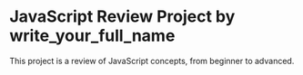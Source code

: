 # JavaScript Review Project by write_your_full_name 
This project is a review of JavaScript concepts, from beginner to advanced.